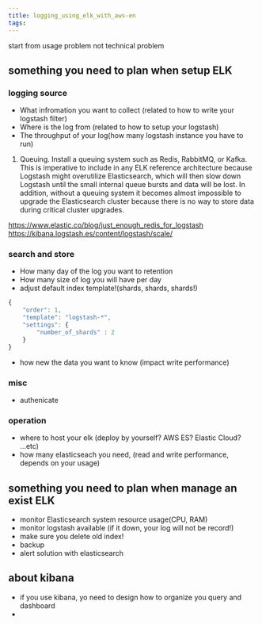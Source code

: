 ```yaml
---
title: logging_using_elk_with_aws-en
tags:
---
```


start from usage problem not technical problem

## something you need to plan when setup ELK

### logging source
* What infromation you want to collect (related to how to write your logstash filter)
* Where is the log from (related to how to setup your logstash)
* The throughput of your log(how many logstash instance you have to run)
1. Queuing. Install a queuing system such as Redis, RabbitMQ, or Kafka. This is imperative to include in any ELK reference architecture because Logstash might overutilize Elasticsearch, which will then slow down Logstash until the small internal queue bursts and data will be lost. In addition, without a queuing system it becomes almost impossible to upgrade the Elasticsearch cluster because there is no way to store data during critical cluster upgrades.


https://www.elastic.co/blog/just_enough_redis_for_logstash
https://kibana.logstash.es/content/logstash/scale/



### search and store
* How many day of the log you want to retention
* How many size of log you will have per day
* adjust default index template!(shards, shards, shards!)

```js
{
    "order": 1,
    "template": "logstash-*",
    "settings": {
        "number_of_shards" : 2
    }
}
```

* how new the data you want to know (impact write performance)

### misc
* authenicate

### operation
* where to host your elk (deploy by yourself? AWS ES? Elastic Cloud? ...etc)
* how many elasticseach you need, (read and write performance, depends on your usage)



## something you need to plan when manage an exist ELK
* monitor Elasticsearch system resource usage(CPU, RAM)
* monitor logstash available (if it down, your log will not be record!)
* make sure you delete old index!
* backup
* alert solution with elasticsearch

## about kibana
* if you use kibana, yo need to design how to organize you query and dashboard
* 
